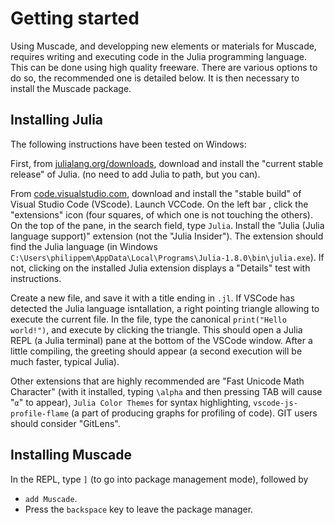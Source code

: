 # Getting started
Using Muscade, and developping new elements or materials for Muscade, requires writing and executing code in the Julia programming language. This can be done using high quality freeware. There are various options to do so, the recommended one is detailed below.  It is then necessary to install the Muscade package.

## Installing Julia

The following instructions have been tested on Windows:

First, from [julialang.org/downloads](https://julialang.org/downloads), download and install the "current stable release" of Julia. (no need to add Julia to path, but you can).

From [code.visualstudio.com](https://code.visualstudio.com), download and install the "stable build" of Visual Studio Code (VScode). Launch VCCode.  On the left bar , click the "extensions" icon (four squares, of which one is not touching the others).  On the top of the pane, in the search field, type `Julia`.  Install the "Julia (Julia language support)" extension (not the "Julia Insider"). The extension should find the Julia language (in Windows `C:\Users\philippem\AppData\Local\Programs\Julia-1.8.0\bin\julia.exe`).  If not, clicking on the installed Julia extension displays a "Details" test with instructions.

Create a new file, and save it with a title ending in `.jl`. If VSCode has detected the Julia language isntallation, a right pointing triangle allowing to execute the current file. In the file, type the canonical `print("Hello world!")`, and execute by clicking the triangle.  This should open a Julia REPL (a Julia terminal) pane at the bottom of the VSCode window.  After a little compiling, the greeting should appear (a second execution will be much faster, typical Julia).

Other extensions that are highly recommended are "Fast Unicode Math Character" (with it installed, typing `\alpha` and then pressing TAB will cause "`α`" to appear), `Julia Color Themes` for syntax highlighting, `vscode-js-profile-flame` (a part of producing graphs for profiling of code). GIT users should consider "GitLens".

## Installing Muscade

In the REPL, type `]` (to go into package management mode), followed by 

- `add Muscade`.
- Press the `backspace` key to leave the package manager.

